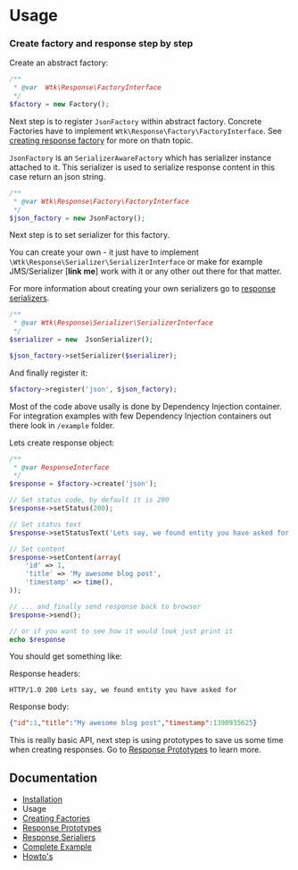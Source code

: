# Usage

### Create factory and response step by step

Create an abstract factory:

```php
/**
 * @var  Wtk\Response\FactoryInterface
 */
$factory = new Factory();
```

Next step is to register `JsonFactory` within abstract factory. Concrete Factories have to implement `Wtk\Response\Factory\FactoryInterface`. See [creating response factory](creating_factories.md) for more on thatn topic.

`JsonFactory`  is an `SerializerAwareFactory` which has serializer instance attached to it. This serializer is used to serialize response content in this case return an json string.

```php
/**
 * @var Wtk\Response\Factory\FactoryInterface
 */
$json_factory = new JsonFactory();
```
Next step is to set serializer for this factory.

You can create your own - it just have to implement `\Wtk\Response\Serializer\SerializerInterface` or make for example JMS/Serializer [**link me**] work with it or any other out there for that matter.

For more information about creating your own serializers go to  [response serializers](creating_serializers.md).

```php
/**
 * @var Wtk\Response\Serializer\SerializerInterface
 */
$serializer = new  JsonSerializer();

$json_factory->setSerializer($serializer);
```

And finally register it:

```php
$factory->register('json', $json_factory);
```

Most of the code above usally is done by Dependency Injection container.
For integration examples with few Dependency Injection containers out there look in `/example` folder.

Lets create response object:
```php
/**
 * @var ResponseInterface
 */
$response = $factory->create('json');

// Set status code, by default it is 200
$response->setStatus(200);

// Set status text
$response->setStatusText('Lets say, we found entity you have asked for');

// Set content
$response->setContent(array(
	'id' => 1,
    'title' => 'My awesome blog post',
    'timestamp' => time(),
));

// ... and finally send response back to browser
$response->send();

// or if you want to see how it would look just print it
echo $response
```

You should get something like:

Response headers:

```
HTTP/1.0 200 Lets say, we found entity you have asked for
```

Response body:

```json
{"id":1,"title":"My awesome blog post","timestamp":1390935625}
```

This is really basic API, next step is using prototypes to save us some time when creating responses.  Go to [Response Prototypes](response_prototypes.md) to learn more.

## Documentation

* [Installation](doc/installation.md)
* Usage
* [Creating Factories](doc/creating_factories.md)
* [Response Prototypes](doc/response_prototypes.md)
* [Response Serialiers](doc/creating_serializers.md)
* [Complete Example](doc/complete_example.md)
* [Howto's](doc/howto.md)
